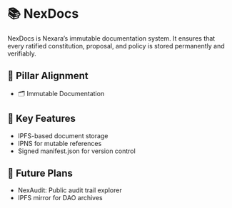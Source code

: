 # 📚 NexDocs

NexDocs is Nexara’s immutable documentation system. It ensures that every ratified constitution, proposal, and policy is stored permanently and verifiably.

## 🔗 Pillar Alignment

- 🗂️ Immutable Documentation

## 🔧 Key Features

- IPFS-based document storage
- IPNS for mutable references
- Signed manifest.json for version control

## 🔮 Future Plans

- NexAudit: Public audit trail explorer
- IPFS mirror for DAO archives
